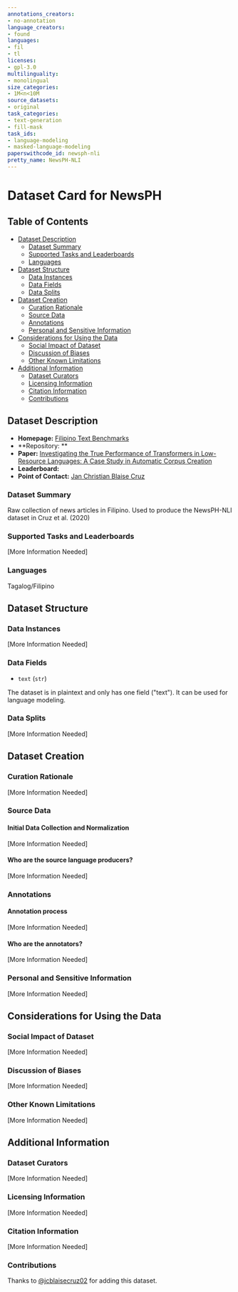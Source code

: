 ```yaml
---
annotations_creators:
- no-annotation
language_creators:
- found
languages:
- fil
- tl
licenses:
- gpl-3.0
multilinguality:
- monolingual
size_categories:
- 1M<n<10M
source_datasets:
- original
task_categories:
- text-generation
- fill-mask
task_ids:
- language-modeling
- masked-language-modeling
paperswithcode_id: newsph-nli
pretty_name: NewsPH-NLI
---
```


# Dataset Card for NewsPH

## Table of Contents
- [Dataset Description](#dataset-description)
  - [Dataset Summary](#dataset-summary)
  - [Supported Tasks and Leaderboards](#supported-tasks-and-leaderboards)
  - [Languages](#languages)
- [Dataset Structure](#dataset-structure)
  - [Data Instances](#data-instances)
  - [Data Fields](#data-fields)
  - [Data Splits](#data-splits)
- [Dataset Creation](#dataset-creation)
  - [Curation Rationale](#curation-rationale)
  - [Source Data](#source-data)
  - [Annotations](#annotations)
  - [Personal and Sensitive Information](#personal-and-sensitive-information)
- [Considerations for Using the Data](#considerations-for-using-the-data)
  - [Social Impact of Dataset](#social-impact-of-dataset)
  - [Discussion of Biases](#discussion-of-biases)
  - [Other Known Limitations](#other-known-limitations)
- [Additional Information](#additional-information)
  - [Dataset Curators](#dataset-curators)
  - [Licensing Information](#licensing-information)
  - [Citation Information](#citation-information)
  - [Contributions](#contributions)

## Dataset Description

- **Homepage:** [Filipino Text Benchmarks](https://github.com/jcblaisecruz02/Filipino-Text-Benchmarks)
- **Repository: **
- **Paper:** [Investigating the True Performance of Transformers in Low-Resource Languages: A Case Study in Automatic Corpus Creation](https://arxiv.org/abs/2010.11574)
- **Leaderboard:**
- **Point of Contact:** [Jan Christian Blaise Cruz](jan_christian_cruz@dlsu.edu.ph)

### Dataset Summary

Raw collection of news articles in Filipino. Used to produce the NewsPH-NLI dataset in Cruz et al. (2020)

### Supported Tasks and Leaderboards

[More Information Needed]

### Languages

Tagalog/Filipino

## Dataset Structure

### Data Instances

[More Information Needed]

### Data Fields

- `text` (`str`)

The dataset is in plaintext and only has one field ("text"). It can be used for language modeling.

### Data Splits

[More Information Needed]

## Dataset Creation

### Curation Rationale

[More Information Needed]

### Source Data

#### Initial Data Collection and Normalization

[More Information Needed]

#### Who are the source language producers?

[More Information Needed]

### Annotations

#### Annotation process

[More Information Needed]

#### Who are the annotators?

[More Information Needed]

### Personal and Sensitive Information

[More Information Needed]

## Considerations for Using the Data

### Social Impact of Dataset

[More Information Needed]

### Discussion of Biases

[More Information Needed]

### Other Known Limitations

[More Information Needed]

## Additional Information

### Dataset Curators

[More Information Needed]

### Licensing Information

[More Information Needed]

### Citation Information

[More Information Needed]

### Contributions

Thanks to [@jcblaisecruz02](https://github.com/jcblaisecruz02) for adding this dataset.